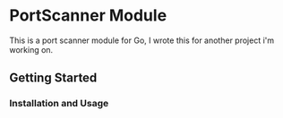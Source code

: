 # PortScanner Module

This is a port scanner module for Go, I wrote this for another project i'm working on.

## Getting Started



### Installation and Usage
